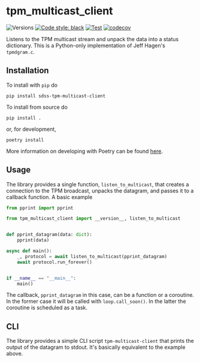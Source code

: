 # tpm_multicast_client

![Versions](https://img.shields.io/badge/python->=3.10-blue)
[![Code style: black](https://img.shields.io/badge/code%20style-black-000000.svg)](https://github.com/psf/black)
[![Test](https://github.com/sdss/tpm-multicast-client/actions/workflows/test.yml/badge.svg)](https://github.com/sdss/tpm-multicast-client/actions/workflows/test.yml)
[![codecov](https://codecov.io/gh/sdss/tpm-multicast-client/graph/badge.svg?token=eOF9ZykYgu)](https://codecov.io/gh/sdss/tpm-multicast-client)

Listens to the TPM multicast stream and unpack the data into a status dictionary. This is a Python-only implementation of Jeff Hagen's ``tpmdgram.c``.

## Installation

To install with `pip` do

```console
pip install sdss-tpm-multicast-client
```

To install from source do

```console
pip install .
```

or, for development,

```console
poetry install
```

More information on developing with Poetry can be found [here](https://python-poetry.org).

## Usage

The library provides a single function, `listen_to_multicast`, that creates a connection to the TPM broadcast, unpacks the datagram, and passes it to a callback function. A basic example

```python
from pprint import pprint

from tpm_multicast_client import __version__, listen_to_multicast


def pprint_datagram(data: dict):
    pprint(data)

async def main():
    _, protocol = await listen_to_multicast(pprint_datagram)
    await protocol.run_forever()


if __name__ == "__main__":
    main()
```

The callback, `pprint_datagram` in this case, can be a function or a coroutine. In the former case it will be called with `loop.call_soon()`. In the latter the coroutine is scheduled as a task.

## CLI

The library provides a simple CLI script `tpm-multicast-client` that prints the output of the datagram to stdout. It's basically equivalent to the example above.
